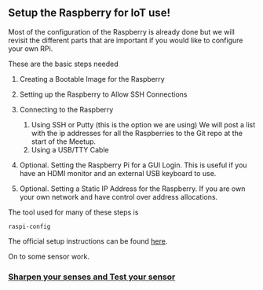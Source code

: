 ## Setup the Raspberry for IoT use! ##

Most of the configuration of the Raspberry is already done but we will revisit the different parts that are important if you would like to configure your own RPi.

These are the basic steps needed

1. Creating a Bootable Image for the Raspberry

2. Setting up the Raspberry to Allow SSH Connections

3. Connecting to the Raspberry
    1. Using SSH or Putty (this is the option we are using) We will post a list with the ip addresses for all the Raspberries to the Git repo at the start of the Meetup.
    2. Using a USB/TTY Cable

4. Optional. Setting the Raspberry Pi for a GUI Login. This is useful if you have an HDMI monitor and an external USB keyboard to use.

5. Optional. Setting a Static IP Address for the Raspberry. If you are own your own network and have control over address allocations.

The tool used for many of these steps is

`raspi-config`

The official setup instructions can be found [here](http://www.oracle.com/webfolder/technetwork/tutorials/obe/cloud/iot/RaspberryPiSetup/RaspberryPiSetup.html#section1).

On to some sensor work.

### [Sharpen your senses and Test your sensor](dhtsensor.md) ###
